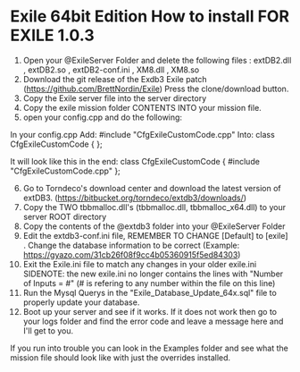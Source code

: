 # Exile 64bit Edition How to install FOR EXILE 1.0.3
1. Open your @ExileServer Folder and delete the following files : extDB2.dll , extDB2.so , extDB2-conf.ini , XM8.dll , XM8.so
2. Download the git release of the Exdb3 Exile patch (https://github.com/BrettNordin/Exile) Press the clone/download button.
3. Copy the Exile server file into the server directory
4. Copy the exile mission folder CONTENTS INTO your mission file.
5. open your config.cpp and do the following:

In your config.cpp 
Add: #include "CfgExileCustomCode.cpp" 
Into:
class CfgExileCustomCode 
{
};

It will look like this in the end: 
class CfgExileCustomCode 
{
    #include "CfgExileCustomCode.cpp" 
};

6. Go to Torndeco's download center and download the latest version of extDB3. (https://bitbucket.org/torndeco/extdb3/downloads/)
7. Copy the TWO tbbmalloc.dll's (tbbmalloc.dll, tbbmalloc_x64.dll) to your server ROOT directory
8. Copy the contents of the @extdb3 folder into your @ExileServer Folder
9. Edit the extdb3-conf.ini file, REMEMBER TO CHANGE [Default] to [exile] . Change the database information to be correct (Example: https://gyazo.com/31cb26f08f9cc4b05360915f5ed84303)
10. Exit the Exile.ini file to match any changes in your older exile.ini
 SIDENOTE: the new exile.ini no longer contains the lines with "Number of Inputs = #" (# is refering to any number within the file on this line)
11. Run the Mysql Querys in the "Exile_Database_Update_64x.sql" file to properly update your database.
12. Boot up your server and see if it works. If it does not work then go to your logs folder and find the error code and leave a message here and I'll get to you.

If you run into trouble you can look in the Examples folder and see what the mission file should look like with just the overrides installed. 
